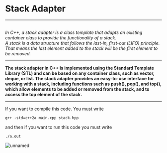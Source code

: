 <h1>Stack Adapter</h1>
<hr>
<i> <br>In C++, a stack adapter is a class template that adapts an existing container class to provide the functionality of a stack. </br> A stack is a data structure that follows the last-in, first-out (LIFO) principle. 
That means the last element added to the stack will be the first element to be removed.</i>
<hr>
<b>
The stack adapter in C++ is implemented using the Standard Template Library (STL) and can be based on any container class, such as vector, deque, or list. The stack adapter provides an easy-to-use interface for working with a stack, including functions such as push(), pop(), and top(), which allow elements to be added or removed from the stack, and to access the top element of the stack.</b>
<hr>
If you want to compile this code.
You must write

```
g++ -std=c++2a main.cpp stack.hpp

```

and then if you want to run this code you must write

```
./a.out 

```

![unnamed](https://user-images.githubusercontent.com/112478852/221812803-d5132cac-451c-4342-825a-aa314a8681a2.png)
